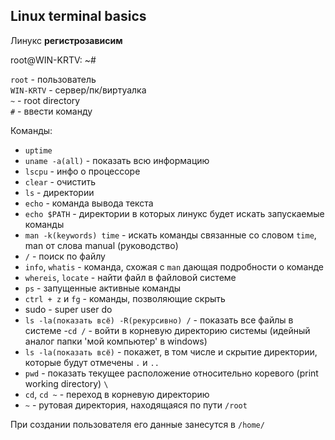 ## Linux terminal basics

Линукс **регистрозависим**

root@WIN-KRTV: ~#

`root` - пользователь\
`WIN-KRTV` - сервер/пк/виртуалка\
`~` - root directory\
`#` - ввести команду

Команды:
- `uptime`
- `uname -a(all)` - показать всю информацию
- `lscpu` - инфо о процессоре
- `clear` - очистить
- `ls` - директории
- `echo` - команда вывода текста
- `echo $PATH` - директории в которых линукс будет искать запускаемые команды
- `man -k(keywords) time` - искать команды связанные со словом `time`, man от слова manual (руководство)
- `/` - поиск по файлу
- `info`, `whatis` - команда, схожая с `man` дающая подробности о команде
- `whereis`, `locate` - найти файл в файловой системе 
- `ps` - запущенные активные команды
- `ctrl + z` и `fg` - команды, позволяющие скрыть 
- sudo - super user do
- `ls -la(показать всё) -R(рекурсивно) /` - показать все файлы в системе
-`cd /` - войти в корневую директорию системы (идейный аналог папки 'мой компьютер' в windows)
- `ls -la(показать всё)` - покажет, в том числе и скрытие директории, которые будут отмечены `.` и `..`
- `pwd` - показать текущее расположение относительно коревого (print working directory) `\`
- `cd`, `cd ~` - переход в корневую директорию
- `~` - рутовая директория, находящаяся по пути `/root`

При создании пользователя его данные занесутся в `/home/`
